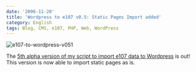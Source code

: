 ```yaml
---
date: '2006-11-20'
title: 'Wordpress to e107 v0.5: Static Pages Import added'
category: English
tags: Blog, CMS, e107, PHP, Web, WordPress
---
```


![e107-to-wordpress-v051]({attach}e107-to-wordpress-v051.png)

The [5th alpha version of my script to import e107 data to Wordpress](https://wordpress.org/extend/plugins/e107-importer/) is out! This version is now able to import static pages as is.
